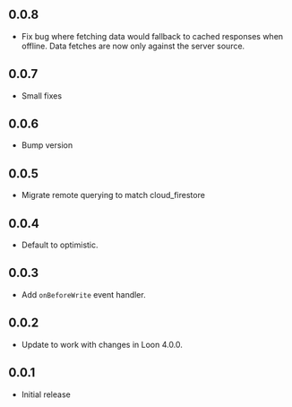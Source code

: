 ## 0.0.8

* Fix bug where fetching data would fallback to cached responses when offline. Data fetches are now only against the server source.

## 0.0.7

* Small fixes

## 0.0.6

* Bump version

## 0.0.5

* Migrate remote querying to match cloud_firestore

## 0.0.4

* Default to optimistic.

## 0.0.3

* Add `onBeforeWrite` event handler.

## 0.0.2

* Update to work with changes in Loon 4.0.0.

## 0.0.1

* Initial release
